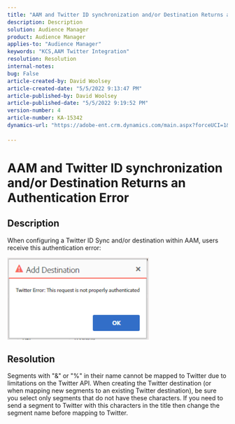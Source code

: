 ```yaml
---
title: "AAM and Twitter ID synchronization and/or Destination Returns an Authentication Error"
description: Description
solution: Audience Manager
product: Audience Manager
applies-to: "Audience Manager"
keywords: "KCS,AAM Twitter Integration"
resolution: Resolution
internal-notes: 
bug: False
article-created-by: David Woolsey
article-created-date: "5/5/2022 9:13:47 PM"
article-published-by: David Woolsey
article-published-date: "5/5/2022 9:19:52 PM"
version-number: 4
article-number: KA-15342
dynamics-url: "https://adobe-ent.crm.dynamics.com/main.aspx?forceUCI=1&pagetype=entityrecord&etn=knowledgearticle&id=bc2a593b-b8cc-ec11-a7b5-6045bd00dca1"

---
```

# AAM and Twitter ID synchronization and/or Destination Returns an Authentication Error

## Description


When configuring a Twitter ID Sync and/or destination within AAM, users receive this authentication error:

![](assets/___03405f0d-b9cc-ec11-a7b5-6045bd00dca1___.png)


## Resolution


Segments with "&" or "%" in their name cannot be mapped to Twitter due to limitations on the Twitter API. When creating the Twitter destination (or when mapping new segments to an existing Twitter destination), be sure you select only segments that do not have these characters. If you need to send a segment to Twitter with this characters in the title then change the segment name before mapping to Twitter.
